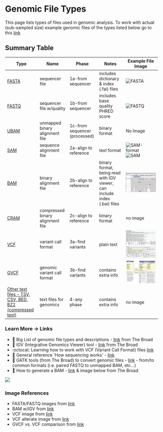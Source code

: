 # Genomic File Types

This page lists types of files used in genomic analysis.  To work with actual (sub-sampled size) example genomic files of the types listed below go to this [link](https://github.com/lynnlangit/aws-for-bioinformatics/tree/main/2_Files_%26_Data-LYNN/genomic-data-samples)

## Summary Table

|Type |Name                             |Phase                 |Notes                              |Example File Image                                                                                                                     |
|-----|---------------------------------|----------------------|-----------------------------------|-------------------------------------------------------------------------------------------------------------------------------------------|
|[FASTA](https://software.broadinstitute.org/gatk/documentation/article?id=11013)| sequencer file                  | 1a-from sequencer     | includes dictionary & index (.fai) files | ![FASTA](https://github.com/lynnlangit/aws-for-bioinformatics/blob/main/7_REF_Info-Lynn/images/file-images/fasta.png)                                                                   |
|[FASTQ](https://support.illumina.com/bulletins/2016/04/fastq-files-explained.html)| sequencer file w/quality        | 1b-from sequencer     | includes base quality PHRED score | ![FASTQ](https://github.com/lynnlangit/aws-for-bioinformatics/blob/main/7_REF_Info-Lynn/images/file-images/fastq.png)                                                                  |
|[UBAM](https://gatk.broadinstitute.org/hc/en-us/articles/360035532132-uBAM-Unmapped-BAM-Format)| unmapped binary alignment file  | 1c-from sequencer (processed)     | binary format                     | No Image
|[SAM](https://software.broadinstitute.org/gatk/documentation/article?id=11014  )  | sequence alignment file         | 2a-align to reference | text format                       | ![SAM-format](https://github.com/lynnlangit/aws-for-bioinformatics/blob/main/7_REF_Info-Lynn/images/file-images/sam-format.png)  ![SAM](https://github.com/lynnlangit/aws-for-bioinformatics/blob/main/7_REF_Info-Lynn/images/file-images/sam.png)                                                                |
|[BAM](https://software.broadinstitute.org/gatk/documentation/article?id=11014   )  | binary alignment file          | 2b-align to reference | binary format, being read with IGV viewer, can include index (.bai) files                     | ![BAM](/images/viz-bam.png)                                                                   |
|[CRAM](https://software.broadinstitute.org/gatk/documentation/article?id=11014   ) | compressed binary alignment file| 2c-align to reference | binary format                     | no image                                                               |
|[VCF](https://software.broadinstitute.org/gatk/documentation/article?id=11005   )  | variant call format             | 3a-find variants      | plain text                        | ![VCF](/images/vcf-file.png ) ![VCF-format](/images/vcf.png)                                                                  |
|[GVCF](https://software.broadinstitute.org/gatk/documentation/article?id=11004    ) | genomic variant call format     | 3b-find variants      |contains extra info                | ![GVCF](/images/gvcf.png)                                                                   |
|[Other text files - TSV, CSV, BED, BZ2 (compressed text)](https://github.com/lynnlangit/aws-for-bioinformatics/tree/main/2_Files_%26_Data-LYNN/genomic-data-samples) | text files for genomics     | 4-any phase      |contains extra info                | no image                                                                   |

### Learn More -> Links
 - 📘 Big List of genomic file types and descriptions - [link](http://software.broadinstitute.org/software/igv/?q=book/export/html/16) from The Broad
 - 📘 IGV (Integrative Genomics Viewer) tool - [link](http://software.broadinstitute.org/software/igv/) from The Broad
  - :octocat: Learning how to work with VCF (Variant Call Format) files 
 [link](https://github.com/davetang/learning_vcf_file)
 - 📘 General reference 'How sequencing works' - [link](https://learn.gencore.bio.nyu.edu/ngs-file-formats/how-sequencing-works/)
 - 📘 GATK tools (from The Broad) to convert genomic files - [link](https://support.terra.bio/hc/en-us/articles/360029577711-Converting-common-genomics-file-formats-) - from/to common formats (i.e. paired FASTQ to unmapped BAM, etc...)
 - 📘 How to generate a BAM - [link](https://gatk.broadinstitute.org/hc/en-us/articles/4403687183515--How-to-Generate-an-unmapped-BAM-from-FASTQ-or-aligned-BAM) & image below from The Broad

 <img src="https://github.com/lynnlangit/aws-for-bioinformatics/blob/main/7_REF_Info-Lynn/images/file-images/generate-BAM.png">


 ### Image References
 - FASTA/FASTQ images from [link](https://www.researchgate.net/publication/309134977_A_Survey_on_Data_Compression_Methods_for_Biological_Sequences)
 - BAM w/IGV from [link](https://software.broadinstitute.org/software/igv/AlignmentData)
 - VCF image from [link](https://www.researchgate.net/figure/shows-an-example-VCF-file-For-more-details-about-VCF-files-refer-to-the-specification_fig6_316063749)
 - VCF alterate image from [link](http://vcftools.sourceforge.net/VCF-poster.pdf) 
 - GVCF vs. VCF comparison from [link](https://github.com/broadinstitute/gatk-docs/blob/master/gatk3-faqs/What_is_a_GVCF_and_how_is_it_different_from_a_%27regular%27_VCF%3F.md)






